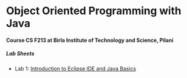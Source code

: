 # Object Oriented Programming with Java
#### Course CS F213 at Birla Institute of Technology and Science, Pilani

##### Lab Sheets
- Lab 1: [Introduction to Eclipse IDE and Java Basics]()
